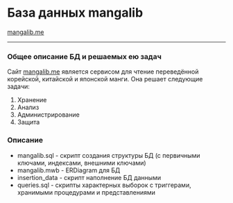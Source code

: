 # База данных mangalib
[mangalib.me](https://mangalib.me/)

---

### Общее описание БД и решаемых ею задач

Сайт [mangalib.me](https://mangalib.me/) является сервисом для чтение переведённой корейской, китайской и японской манги.
Она решает следующие задачи:
1. Хранение
2. Анализ
3. Администрирование
4. Защита

### Описание

- mangalib.sql - скрипт создания структуры БД (с первичными ключами, индексами, внешними ключами) 
- mangalib.mwb - ERDiagram для БД
- insertion_data - скрипт наполнение БД данными
- queries.sql - скрипты характерных выборок с триггерами, хранимыми процедурами и представлениями
